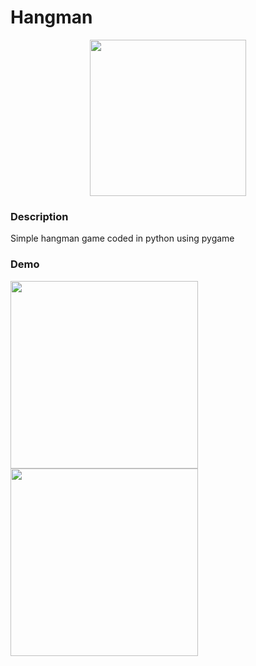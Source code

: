 # Hangman

<p align="center"><img src=https://github.com/connorjchen/Hangman/blob/master/hangmanLogo.ico width=250 /></p>

### Description

Simple hangman game coded in python using pygame

### Demo

<p float="left">
  <img src="linkhere" width="300" />
  <img src="linkhere" width="300" /> 
</p>
